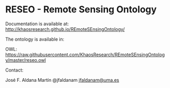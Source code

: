 # RESEO - Remote Sensing Ontology

Documentation is available at: http://khaosresearch.github.io/REmoteSEnsingOntology/

The ontology is available in:

OWL: https://raw.githubusercontent.com/KhaosResearch/REmoteSEnsingOntology/master/reseo.owl

Contact: 

José F. Aldana Martín @jfaldanam <jfaldanam@uma.es>
